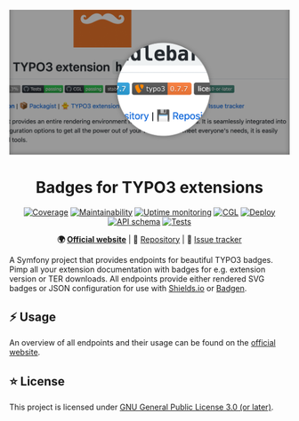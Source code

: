 <div align="center">

![Logo](assets/img/header.png)

# Badges for TYPO3 extensions

[![Coverage](https://img.shields.io/coverallsCoverage/github/eliashaeussler/typo3-badges?logo=coveralls)](https://coveralls.io/github/eliashaeussler/typo3-badges)
[![Maintainability](https://img.shields.io/codeclimate/maintainability/eliashaeussler/typo3-badges?logo=codeclimate)](https://codeclimate.com/github/eliashaeussler/typo3-badges/maintainability)
[![Uptime monitoring](https://monitor.haeussler.dev/api/badge/9/status?label=status&upLabel=up&downLabel=down)](https://monitor.haeussler.dev/)
[![CGL](https://img.shields.io/github/actions/workflow/status/eliashaeussler/typo3-badges/cgl.yaml?label=cgl&logo=github)](https://github.com/eliashaeussler/typo3-badges/actions/workflows/cgl.yaml)
[![Deploy](https://img.shields.io/github/actions/workflow/status/eliashaeussler/typo3-badges/deploy.yaml?label=deploy&logo=github)](https://github.com/eliashaeussler/typo3-badges/actions/workflows/deploy.yaml)
[![API schema](https://img.shields.io/github/actions/workflow/status/eliashaeussler/typo3-badges/schema.yaml?label=schema&logo=github)](https://github.com/eliashaeussler/typo3-badges/actions/workflows/schema.yaml)
[![Tests](https://img.shields.io/github/actions/workflow/status/eliashaeussler/typo3-badges/tests.yaml?label=tests&logo=github)](https://github.com/eliashaeussler/typo3-badges/actions/workflows/tests.yaml)

**🌍&nbsp;[Official website](https://typo3-badges.dev)** |
💾&nbsp;[Repository](https://github.com/eliashaeussler/typo3-badges) |
🐛&nbsp;[Issue tracker](https://github.com/eliashaeussler/typo3-badges/issues)

</div>

A Symfony project that provides endpoints for beautiful TYPO3 badges. Pimp all your
extension documentation with badges for e.g. extension version or TER downloads. All
endpoints provide either rendered SVG badges or JSON configuration for use with
[Shields.io](https://shields.io/endpoint) or [Badgen](https://badgen.net/https).

## ⚡ Usage

An overview of all endpoints and their usage can be found on the
[official website](https://typo3-badges.dev).

## ⭐ License

This project is licensed under [GNU General Public License 3.0 (or later)](LICENSE).
